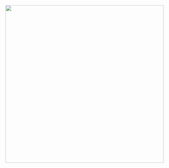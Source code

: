 <div id="header" align="center">
  <img src="https://i.pinimg.com/originals/88/34/eb/8834eb6b9d9293a6aa42b7f860524557.gif" width="500"/>
</div>
